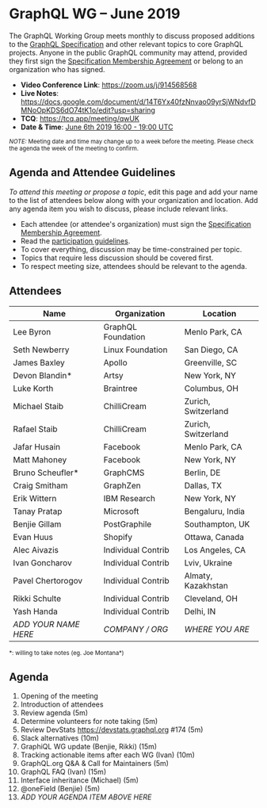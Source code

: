 # GraphQL WG – June 2019

The GraphQL Working Group meets monthly to discuss proposed additions to the
[GraphQL Specification](https://github.com/graphql/graphql-spec) and other
relevant topics to core GraphQL projects. Anyone in the public GraphQL
community may attend, provided they first sign the [Specification Membership Agreement](https://github.com/graphql/foundation) or belong to an organization who has signed.

- **Video Conference Link**: https://zoom.us/j/914568568
- **Live Notes**: https://docs.google.com/document/d/14T6Yx40fzNnvao09yrSjWNdvfDMNoOpKDS6dO74tK1o/edit?usp=sharing
- **TCQ**: https://tcq.app/meeting/qwUK
- **Date & Time**: [June 6th 2019 16:00 - 19:00 UTC](https://www.timeanddate.com/worldclock/meetingdetails.html?year=2019&month=6&day=6&hour=16&min=0&sec=0&p1=224&p2=179&p3=136&p4=37&p5=239&p6=101&p7=152)

<small>*NOTE:* Meeting date and time may change up to a week before the meeting.
Please check the agenda the week of the meeting to confirm.</small>


## Agenda and Attendee Guidelines

*To attend this meeting or propose a topic*, edit this page and add your name
to the list of attendees below along with your organization and location. Add any agenda item you wish to discuss, please include relevant links.

- Each attendee (or attendee's organization) must sign the [Specification Membership Agreement](https://github.com/graphql/foundation).
- Read the [participation guidelines](../README.md#participation-guidelines).
- To cover everything, discussion may be time-constrained per topic.
- Topics that require less discussion should be covered first.
- To respect meeting size, attendees should be relevant to the agenda.


## Attendees

Name                 | Organization       | Location
-------------------- | ------------------ | ----------------------
Lee Byron            | GraphQL Foundation | Menlo Park, CA
Seth Newberry        | Linux Foundation   | San Diego, CA
James Baxley         | Apollo             | Greenville, SC
Devon Blandin\*      | Artsy              | New York, NY
Luke Korth           | Braintree          | Columbus, OH
Michael Staib        | ChilliCream        | Zurich, Switzerland
Rafael Staib         | ChilliCream        | Zurich, Switzerland
Jafar Husain         | Facebook           | Menlo Park, CA
Matt Mahoney         | Facebook           | New York, NY
Bruno Scheufler\*    | GraphCMS           | Berlin, DE
Craig Smitham        | GraphZen           | Dallas, TX
Erik Wittern         | IBM Research       | New York, NY
Tanay Pratap         | Microsoft          | Bengaluru, India
Benjie Gillam        | PostGraphile       | Southampton, UK
Evan Huus            | Shopify            | Ottawa, Canada
Alec Aivazis         | Individual Contrib | Los Angeles, CA
Ivan Goncharov       | Individual Contrib | Lviv, Ukraine
Pavel Chertorogov    | Individual Contrib | Almaty, Kazakhstan
Rikki Schulte        | Individual Contrib | Cleveland, OH
Yash Handa           | Individual Contrib | Delhi, IN
*ADD YOUR NAME HERE* | *COMPANY / ORG*    | *WHERE YOU ARE*

<small>\*: willing to take notes (eg. Joe Montana\*)</small>


## Agenda

1. Opening of the meeting
1. Introduction of attendees
1. Review agenda (5m)
1. Determine volunteers for note taking (5m)
1. Review DevStats https://devstats.graphql.org #174 (5m)
1. Slack alternatives (10m)
1. GraphiQL WG update (Benjie, Rikki) (15m)
1. Tracking actionable items after each WG (Ivan) (10m)
1. GraphQL.org Q&A & Call for Maintainers (5m)
1. GraphQL FAQ (Ivan) (15m)
1. Interface inheritance (Michael) (5m)
1. @oneField (Benjie) (5m)
1. *ADD YOUR AGENDA ITEM ABOVE HERE*
